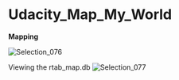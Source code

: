 # Udacity_Map_My_World


**Mapping**

![Selection_076](https://user-images.githubusercontent.com/53950231/146678873-95a6c0fc-709c-4aae-880c-e63d06b98718.png)

Viewing the rtab_map.db 
![Selection_077](https://user-images.githubusercontent.com/53950231/146678961-5eeb9891-60bd-450b-8231-303e2c4da36b.png)
